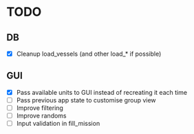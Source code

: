 # TODO

## DB

- [x] Cleanup load_vessels (and other load\_* if possible)

## GUI
- [X] Pass available units to GUI instead of recreating it each time
- [ ] Pass previous app state to customise group view
- [ ] Improve filtering
- [ ] Improve randoms
- [ ] Input validation in fill_mission
